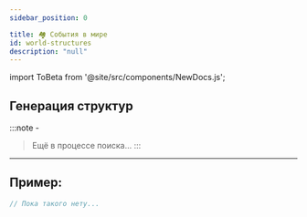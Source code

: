 ```yaml
---
sidebar_position: 0

title: 🏘️ События в мире
id: world-structures
description: "null"
---
```


import ToBeta from '@site/src/components/NewDocs.js';

<ToBeta url='welcome' />

## Генерация структур

:::note -
> Ещё в процессе поиска...
:::

---

## Пример:
```kts
// Пока такого нету...
```
